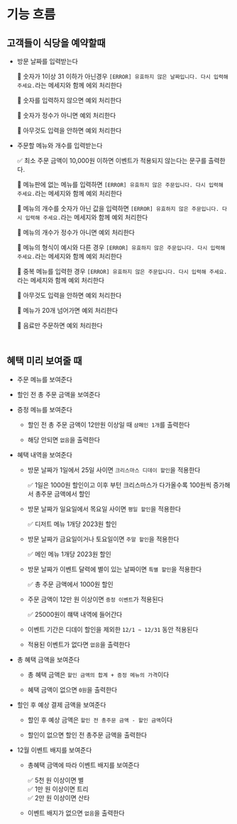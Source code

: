 # **기능 흐름**

## **고객들이 식당을 예약할때**

- 방문 날짜를 입력받는다

  🚨 숫자가 1이상 31 이하가 아닌경우 `[ERROR] 유효하지 않은 날짜입니다. 다시 입력해 주세요.`라는 메세지와 함께 에외 처리한다

  🚨 숫자를 입력하지 않으면 예외 처리한다

  🚨 숫자가 정수가 아니면 예외 처리한다

  🚨 아무것도 입력을 안하면 예외 처리한다

- 주문할 메뉴와 개수를 입력받는다

  ✅ 최소 주문 금액이 10,000원 이하면 이벤트가 적용되지 않는다는 문구를 출력한다.

  🚨 메뉴판에 없는 메뉴를 입력하면 `[ERROR] 유효하지 않은 주문입니다. 다시 입력해 주세요.`라는 메세지와 함께 예외 처리한다

  🚨 메뉴의 개수를 숫자가 아닌 값을 입력하면 `[ERROR] 유효하지 않은 주문입니다. 다시 입력해 주세요.`라는 메세지와 함께 예외 처리한다

  🚨 메뉴의 개수가 정수가 아니면 예외 처리한다

  🚨 메뉴의 형식이 예시와 다른 경우 `[ERROR] 유효하지 않은 주문입니다. 다시 입력해 주세요.`라는 메세지와 함께 예외 처리한다

  🚨 중복 메뉴를 입력한 경우 `[ERROR] 유효하지 않은 주문입니다. 다시 입력해 주세요.`라는 메세지와 함께 예외 처리한다

  🚨 아무것도 입력을 안하면 예외 처리한다

  🚨 메뉴가 20개 넘어가면 예외 처리한다

  🚨 음료만 주문하면 예외 처리한다

## </br>**혜택 미리 보여줄 때**

- 주문 메뉴를 보여준다

- 할인 전 총 주문 금액을 보여준다

- 증정 메뉴를 보여준다

  - 할인 전 총 주문 금액이 12만원 이상일 때 `샴페인 1개`를 출력한다

  - 해당 안되면 `없음`을 출력한다

- 혜택 내역을 보여준다

  - 방문 날짜가 1일에서 25일 사이면 `크리스마스 디데이 할인`을 적용한다

    ✅ 1일은 1000원 할인이고 이후 부턴 크리스마스가 다가올수록 100원씩 증가해서 총주문 금액에서 할인

  - 방문 날짜가 일요일에서 목요일 사이면 `평일 할인`을 적용한다

    ✅ 디저트 메뉴 1개당 2023원 할인

  - 방문 날짜가 금요일이거나 토요일이면 `주말 할인`을 적용한다

    ✅ 메인 메뉴 1개당 2023원 할인

  - 방문 날짜가 이벤트 달력에 별이 있는 날짜이면 `특별 할인`을 적용한다

    ✅ 총 주문 금액에서 1000원 할인

  - 주문 금액이 12만 원 이상이면 `증정 이벤트`가 적용된다

    ✅ 25000원이 햬택 내역에 들어간다

  - 이벤트 기간은 디데이 할인을 제외한 `12/1 ~ 12/31` 동안 적용된다

  - 적용된 이벤트가 없다면 `없음`을 출력한다

- 총 혜택 금액을 보여준다

  - 총 혜택 금액은 `할인 금액의 합계 + 증정 메뉴의 가격`이다

  - 혜택 금액이 없으면 `0원`을 출력한다

- 할인 후 예상 결제 금액을 보여준다

  - 할인 후 예상 금액은 `할인 전 총주문 금액 - 할인 금액`이다

  - 할인이 없으면 할인 전 총주문 금액을 출력한다

- 12월 이벤트 배지를 보여준다

  - 총혜택 금액에 따라 이벤트 배지를 보여준다

    ✅ 5천 원 이상이면 별</br>
    ✅ 1만 원 이상이면 트리</br>
    ✅ 2만 원 이상이면 산타

  - 이벤트 배지가 없으면 `없음`을 출력한다
